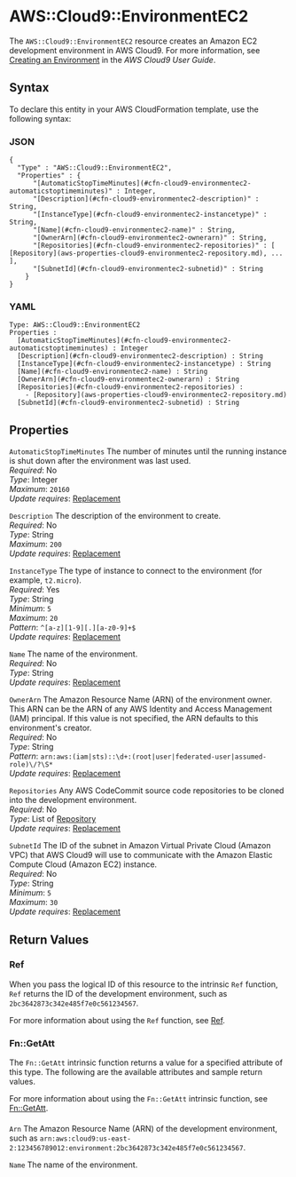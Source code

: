 # AWS::Cloud9::EnvironmentEC2<a name="aws-resource-cloud9-environmentec2"></a>

The `AWS::Cloud9::EnvironmentEC2` resource creates an Amazon EC2 development environment in AWS Cloud9\. For more information, see [Creating an Environment](https://docs.aws.amazon.com/cloud9/latest/user-guide/create-environment.html) in the *AWS Cloud9 User Guide*\.

## Syntax<a name="aws-resource-cloud9-environmentec2-syntax"></a>

To declare this entity in your AWS CloudFormation template, use the following syntax:

### JSON<a name="aws-resource-cloud9-environmentec2-syntax.json"></a>

```
{
  "Type" : "AWS::Cloud9::EnvironmentEC2",
  "Properties" : {
      "[AutomaticStopTimeMinutes](#cfn-cloud9-environmentec2-automaticstoptimeminutes)" : Integer,
      "[Description](#cfn-cloud9-environmentec2-description)" : String,
      "[InstanceType](#cfn-cloud9-environmentec2-instancetype)" : String,
      "[Name](#cfn-cloud9-environmentec2-name)" : String,
      "[OwnerArn](#cfn-cloud9-environmentec2-ownerarn)" : String,
      "[Repositories](#cfn-cloud9-environmentec2-repositories)" : [ [Repository](aws-properties-cloud9-environmentec2-repository.md), ... ],
      "[SubnetId](#cfn-cloud9-environmentec2-subnetid)" : String
    }
}
```

### YAML<a name="aws-resource-cloud9-environmentec2-syntax.yaml"></a>

```
Type: AWS::Cloud9::EnvironmentEC2
Properties : 
﻿  [AutomaticStopTimeMinutes](#cfn-cloud9-environmentec2-automaticstoptimeminutes) : Integer
﻿  [Description](#cfn-cloud9-environmentec2-description) : String
﻿  [InstanceType](#cfn-cloud9-environmentec2-instancetype) : String
﻿  [Name](#cfn-cloud9-environmentec2-name) : String
﻿  [OwnerArn](#cfn-cloud9-environmentec2-ownerarn) : String
﻿  [Repositories](#cfn-cloud9-environmentec2-repositories) : 
    - [Repository](aws-properties-cloud9-environmentec2-repository.md)
﻿  [SubnetId](#cfn-cloud9-environmentec2-subnetid) : String
```

## Properties<a name="aws-resource-cloud9-environmentec2-properties"></a>

`AutomaticStopTimeMinutes`  <a name="cfn-cloud9-environmentec2-automaticstoptimeminutes"></a>
The number of minutes until the running instance is shut down after the environment was last used\.  
*Required*: No  
*Type*: Integer  
*Maximum*: `20160`  
*Update requires*: [Replacement](https://docs.aws.amazon.com/AWSCloudFormation/latest/UserGuide/using-cfn-updating-stacks-update-behaviors.html#update-replacement)

`Description`  <a name="cfn-cloud9-environmentec2-description"></a>
The description of the environment to create\.  
*Required*: No  
*Type*: String  
*Maximum*: `200`  
*Update requires*: [Replacement](https://docs.aws.amazon.com/AWSCloudFormation/latest/UserGuide/using-cfn-updating-stacks-update-behaviors.html#update-replacement)

`InstanceType`  <a name="cfn-cloud9-environmentec2-instancetype"></a>
The type of instance to connect to the environment \(for example, `t2.micro`\)\.  
*Required*: Yes  
*Type*: String  
*Minimum*: `5`  
*Maximum*: `20`  
*Pattern*: `^[a-z][1-9][.][a-z0-9]+$`  
*Update requires*: [Replacement](https://docs.aws.amazon.com/AWSCloudFormation/latest/UserGuide/using-cfn-updating-stacks-update-behaviors.html#update-replacement)

`Name`  <a name="cfn-cloud9-environmentec2-name"></a>
The name of the environment\.  
*Required*: No  
*Type*: String  
*Update requires*: [Replacement](https://docs.aws.amazon.com/AWSCloudFormation/latest/UserGuide/using-cfn-updating-stacks-update-behaviors.html#update-replacement)

`OwnerArn`  <a name="cfn-cloud9-environmentec2-ownerarn"></a>
The Amazon Resource Name \(ARN\) of the environment owner\. This ARN can be the ARN of any AWS Identity and Access Management \(IAM\) principal\. If this value is not specified, the ARN defaults to this environment's creator\.  
*Required*: No  
*Type*: String  
*Pattern*: `arn:aws:(iam|sts)::\d+:(root|user|federated-user|assumed-role)\/?\S*`  
*Update requires*: [Replacement](https://docs.aws.amazon.com/AWSCloudFormation/latest/UserGuide/using-cfn-updating-stacks-update-behaviors.html#update-replacement)

`Repositories`  <a name="cfn-cloud9-environmentec2-repositories"></a>
Any AWS CodeCommit source code repositories to be cloned into the development environment\.  
*Required*: No  
*Type*: List of [Repository](aws-properties-cloud9-environmentec2-repository.md)  
*Update requires*: [Replacement](https://docs.aws.amazon.com/AWSCloudFormation/latest/UserGuide/using-cfn-updating-stacks-update-behaviors.html#update-replacement)

`SubnetId`  <a name="cfn-cloud9-environmentec2-subnetid"></a>
The ID of the subnet in Amazon Virtual Private Cloud \(Amazon VPC\) that AWS Cloud9 will use to communicate with the Amazon Elastic Compute Cloud \(Amazon EC2\) instance\.  
*Required*: No  
*Type*: String  
*Minimum*: `5`  
*Maximum*: `30`  
*Update requires*: [Replacement](https://docs.aws.amazon.com/AWSCloudFormation/latest/UserGuide/using-cfn-updating-stacks-update-behaviors.html#update-replacement)

## Return Values<a name="aws-resource-cloud9-environmentec2-return-values"></a>

### Ref<a name="aws-resource-cloud9-environmentec2-return-values-ref"></a>

When you pass the logical ID of this resource to the intrinsic `Ref` function, `Ref` returns the ID of the development environment, such as `2bc3642873c342e485f7e0c561234567`\.

For more information about using the `Ref` function, see [Ref](https://docs.aws.amazon.com/AWSCloudFormation/latest/UserGuide/intrinsic-function-reference-ref.html)\.

### Fn::GetAtt<a name="aws-resource-cloud9-environmentec2-return-values-fn--getatt"></a>

The `Fn::GetAtt` intrinsic function returns a value for a specified attribute of this type\. The following are the available attributes and sample return values\.

For more information about using the `Fn::GetAtt` intrinsic function, see [Fn::GetAtt](https://docs.aws.amazon.com/AWSCloudFormation/latest/UserGuide/intrinsic-function-reference-getatt.html)\.

#### <a name="aws-resource-cloud9-environmentec2-return-values-fn--getatt-fn--getatt"></a>

`Arn`  <a name="Arn-fn::getatt"></a>
The Amazon Resource Name \(ARN\) of the development environment, such as `arn:aws:cloud9:us-east-2:123456789012:environment:2bc3642873c342e485f7e0c561234567`\.

`Name`  <a name="Name-fn::getatt"></a>
The name of the environment\.